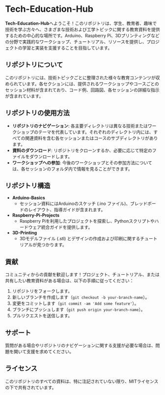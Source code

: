 # Tech-Education-Hub

**Tech-Education-Hub**へようこそ！このリポジトリは、学生、教育者、趣味で技術を学ぶ方々へ、さまざまな技術および工学トピックに関する教育資料を提供するための中心的な場所です。Arduino、Raspberry Pi、3Dプリンティングなどの分野で実践的なワークショップ、チュートリアル、リソースを提供し、プロジェクトの学習と実装を支援することを目指しています。

## リポジトリについて

このリポジトリには、技術トピックごとに整理された様々な教育コンテンツが収められています。各セクションには、提供されるワークショップやコースごとのセッション材料が含まれており、コード例、回路図、各セッションの詳細な指示が含まれています。

## リポジトリの使用方法

- **リポジトリのナビゲーション**: 各主要ディレクトリは異なる技術またはワークショップのテーマを代表しています。それぞれのディレクトリ内には、すべての関連資料を含む各セッションまたはコースのサブディレクトリがあります。
- **資料のダウンロード**: リポジトリをクローンするか、必要に応じて特定のファイルをダウンロードします。
- **ワークショップへの参加**: 今後のワークショップとその参加方法については、各セッションのフォルダ内で情報を見ることができます。

## リポジトリ構造

- **Arduino-Basics**
  - セッション資料にはArduinoのスケッチ (.ino ファイル)、ブレッドボードのレイアウト、指導ガイドが含まれます。
- **Raspberry-Pi-Projects**
  - Raspberry Piを利用したプロジェクトを探索し、Pythonスクリプトやハードウェア統合ガイドを提供します。
- **3D-Printing**
  - 3Dモデルファイル (.stl) とデザインの作成および印刷に関するチュートリアルが見つかります。

## 貢献

コミュニティからの貢献を歓迎します！プロジェクト、チュートリアル、または共有したい教育資料がある場合は、以下の手順に従ってください：

1. リポジトリをフォークします。
2. 新しいブランチを作成します（`git checkout -b your-branch-name`）。
3. 変更をコミットします（`git commit -am 'Add some feature'`）。
4. ブランチにプッシュします（`git push origin your-branch-name`）。
5. プルリクエストを送信します。

## サポート

質問がある場合やリポジトリのナビゲーションに関する支援が必要な場合は、問題を開いて支援を求めてください。

## ライセンス

このリポジトリのすべての資料は、特に注記されていない限り、MITライセンスの下で共有されています。
